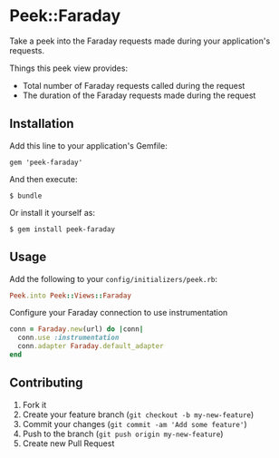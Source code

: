 # Peek::Faraday

Take a peek into the Faraday requests made during your application's requests.

Things this peek view provides:

- Total number of Faraday requests called during the request
- The duration of the Faraday requests made during the request

## Installation

Add this line to your application's Gemfile:

    gem 'peek-faraday'

And then execute:

    $ bundle

Or install it yourself as:

    $ gem install peek-faraday

## Usage

Add the following to your `config/initializers/peek.rb`:

```ruby
Peek.into Peek::Views::Faraday
```

Configure your Faraday connection to use instrumentation

```ruby
conn = Faraday.new(url) do |conn|
  conn.use :instrumentation
  conn.adapter Faraday.default_adapter
end
```

## Contributing

1. Fork it
2. Create your feature branch (`git checkout -b my-new-feature`)
3. Commit your changes (`git commit -am 'Add some feature'`)
4. Push to the branch (`git push origin my-new-feature`)
5. Create new Pull Request
